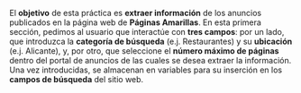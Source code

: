El **objetivo** de esta práctica es **extraer información** de los anuncios publicados en la página web de **Páginas Amarillas**. En esta primera sección, pedimos al usuario que interactúe con **tres campos**: por un lado, que introduzca la **categoría de búsqueda** (e.j. Restaurantes) y su **ubicación** (e.j. Alicante), y, por otro, que seleccione el **número máximo de páginas** dentro del portal de anuncios de las cuales se desea extraer la información. Una vez introducidas, se almacenan en variables para su inserción en los **campos de búsqueda** del sitio web. 
